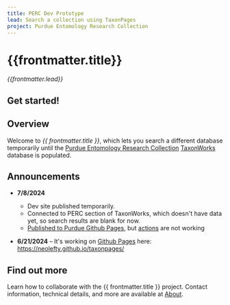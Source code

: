 ```yaml
---
title: PERC Dev Prototype
lead: Search a collection using TaxonPages
project: Purdue Entomology Research Collection
---
```

   
# {{frontmatter.title}}
_{{frontmatter.lead}}_

## Get started!
<autocomplete-otu class="w-80"/>

## Overview
Welcome to *{{ frontmatter.title }}*, which lets you search a different database temporarily until the [Purdue Entomology Research Collection](https://www.entm.purdue.edu/PERC/) [TaxonWorks](https://taxonworks.org) database is populated.

## Announcements

* **7/8/2024**
   * Dev site published temporarily.
   * Connected to PERC section of TaxonWorks, which doesn't have data yet, so search results are blank for now.
   * [Published to Purdue Github Pages](https://pages.github.itap.purdue.edu/wbbaker/taxonpages/), but [actions](https://docs.github.com/en/actions) are not working
  
* **6/21/2024** – It's working on [Github Pages](https://pages.github.com/) here: https://neolefty.github.io/taxonpages/

## Find out more
Learn how to collaborate with the {{ frontmatter.title }} project. Contact information, technical details, and more are available at [About](/about).
